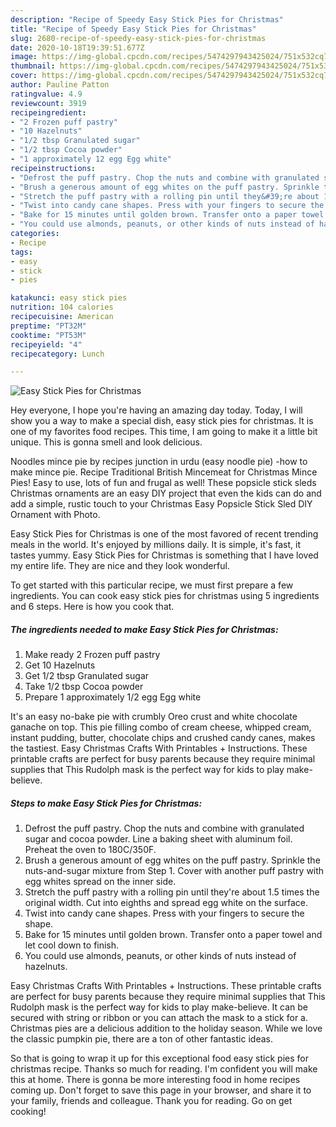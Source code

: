 ```yaml
---
description: "Recipe of Speedy Easy Stick Pies for Christmas"
title: "Recipe of Speedy Easy Stick Pies for Christmas"
slug: 2680-recipe-of-speedy-easy-stick-pies-for-christmas
date: 2020-10-18T19:39:51.677Z
image: https://img-global.cpcdn.com/recipes/5474297943425024/751x532cq70/easy-stick-pies-for-christmas-recipe-main-photo.jpg
thumbnail: https://img-global.cpcdn.com/recipes/5474297943425024/751x532cq70/easy-stick-pies-for-christmas-recipe-main-photo.jpg
cover: https://img-global.cpcdn.com/recipes/5474297943425024/751x532cq70/easy-stick-pies-for-christmas-recipe-main-photo.jpg
author: Pauline Patton
ratingvalue: 4.9
reviewcount: 3919
recipeingredient:
- "2 Frozen puff pastry"
- "10 Hazelnuts"
- "1/2 tbsp Granulated sugar"
- "1/2 tbsp Cocoa powder"
- "1 approximately 12 egg Egg white"
recipeinstructions:
- "Defrost the puff pastry. Chop the nuts and combine with granulated sugar and cocoa powder. Line a baking sheet with aluminum foil. Preheat the oven to 180C/350F."
- "Brush a generous amount of egg whites on the puff pastry. Sprinkle the nuts-and-sugar mixture from Step 1. Cover with another puff pastry with egg whites spread on the inner side."
- "Stretch the puff pastry with a rolling pin until they&#39;re about 1.5 times the original width. Cut into eighths and spread egg white on the surface."
- "Twist into candy cane shapes. Press with your fingers to secure the shape."
- "Bake for 15 minutes until golden brown. Transfer onto a paper towel and let cool down to finish."
- "You could use almonds, peanuts, or other kinds of nuts instead of hazelnuts."
categories:
- Recipe
tags:
- easy
- stick
- pies

katakunci: easy stick pies 
nutrition: 104 calories
recipecuisine: American
preptime: "PT32M"
cooktime: "PT53M"
recipeyield: "4"
recipecategory: Lunch

---
```



![Easy Stick Pies for Christmas](https://img-global.cpcdn.com/recipes/5474297943425024/751x532cq70/easy-stick-pies-for-christmas-recipe-main-photo.jpg)

Hey everyone, I hope you're having an amazing day today. Today, I will show you a way to make a special dish, easy stick pies for christmas. It is one of my favorites food recipes. This time, I am going to make it a little bit unique. This is gonna smell and look delicious.

Noodles mince pie by recipes junction in urdu (easy noodle pie) -how to make mince pie. Recipe Traditional British Mincemeat for Christmas Mince Pies! Easy to use, lots of fun and frugal as well! These popsicle stick sleds Christmas ornaments are an easy DIY project that even the kids can do and add a simple, rustic touch to your Christmas Easy Popsicle Stick Sled DIY Ornament with Photo.

Easy Stick Pies for Christmas is one of the most favored of recent trending meals in the world. It's enjoyed by millions daily. It is simple, it's fast, it tastes yummy. Easy Stick Pies for Christmas is something that I have loved my entire life. They are nice and they look wonderful.


To get started with this particular recipe, we must first prepare a few ingredients. You can cook easy stick pies for christmas using 5 ingredients and 6 steps. Here is how you cook that.

<!--inarticleads1-->

##### The ingredients needed to make Easy Stick Pies for Christmas:

1. Make ready 2 Frozen puff pastry
1. Get 10 Hazelnuts
1. Get 1/2 tbsp Granulated sugar
1. Take 1/2 tbsp Cocoa powder
1. Prepare 1 approximately 1/2 egg Egg white


It&#39;s an easy no-bake pie with crumbly Oreo crust and white chocolate ganache on top. This pie filling combo of cream cheese, whipped cream, instant pudding, butter, chocolate chips and crushed candy canes, makes the tastiest. Easy Christmas Crafts With Printables + Instructions. These printable crafts are perfect for busy parents because they require minimal supplies that This Rudolph mask is the perfect way for kids to play make-believe. 

<!--inarticleads2-->

##### Steps to make Easy Stick Pies for Christmas:

1. Defrost the puff pastry. Chop the nuts and combine with granulated sugar and cocoa powder. Line a baking sheet with aluminum foil. Preheat the oven to 180C/350F.
1. Brush a generous amount of egg whites on the puff pastry. Sprinkle the nuts-and-sugar mixture from Step 1. Cover with another puff pastry with egg whites spread on the inner side.
1. Stretch the puff pastry with a rolling pin until they&#39;re about 1.5 times the original width. Cut into eighths and spread egg white on the surface.
1. Twist into candy cane shapes. Press with your fingers to secure the shape.
1. Bake for 15 minutes until golden brown. Transfer onto a paper towel and let cool down to finish.
1. You could use almonds, peanuts, or other kinds of nuts instead of hazelnuts.


Easy Christmas Crafts With Printables + Instructions. These printable crafts are perfect for busy parents because they require minimal supplies that This Rudolph mask is the perfect way for kids to play make-believe. It can be secured with string or ribbon or you can attach the mask to a stick for a. Christmas pies are a delicious addition to the holiday season. While we love the classic pumpkin pie, there are a ton of other fantastic ideas. 

So that is going to wrap it up for this exceptional food easy stick pies for christmas recipe. Thanks so much for reading. I'm confident you will make this at home. There is gonna be more interesting food in home recipes coming up. Don't forget to save this page in your browser, and share it to your family, friends and colleague. Thank you for reading. Go on get cooking!
